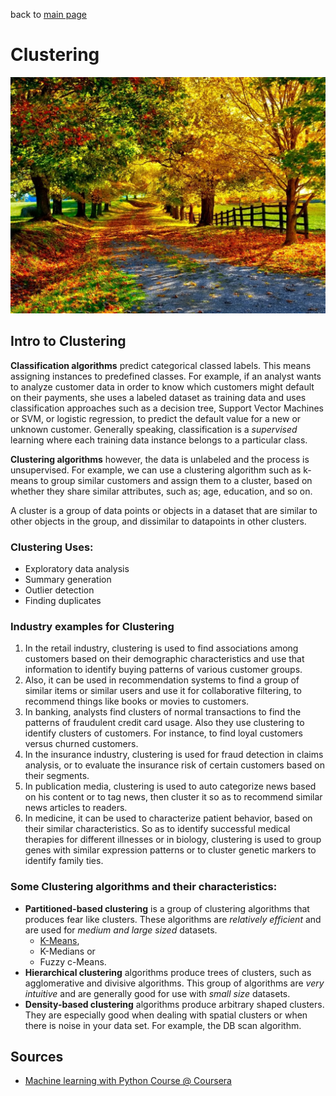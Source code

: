 back to [main page](main.md)

# Clustering
![](images/k-means_header.jpg?raw=true)

## Intro to Clustering
 
**Classification algorithms** predict categorical classed labels. This means assigning instances to predefined classes. For example, if an analyst wants to analyze customer data in order to know which customers might default on their payments, she uses a labeled dataset as training data and uses classification approaches such as a decision tree, Support Vector Machines or SVM, or logistic regression, to predict the default value for a new or unknown customer. Generally speaking, classification is a *supervised* learning where each training data instance belongs to a particular class. 

**Clustering algorithms** however, the data is unlabeled and the process is unsupervised. For example, we can use a clustering algorithm such as k-means to group similar customers and assign them to a cluster, based on whether they share similar attributes, such as; age, education, and so on. 

A cluster is a group of data points or objects in a dataset that are similar to other objects in the group, and dissimilar to datapoints in other clusters.

### Clustering Uses:
- Exploratory data analysis
- Summary generation
- Outlier detection
- Finding duplicates

### Industry examples for Clustering
1) In the retail industry, clustering is used to find associations among customers based on their demographic characteristics and use that information to identify buying patterns of various customer groups. 
2) Also, it can be used in recommendation systems to find a group of similar items or similar users and use it for collaborative filtering, to recommend things like books or movies to customers.
3) In banking, analysts find clusters of normal transactions to find the patterns of fraudulent credit card usage. Also they use clustering to identify clusters of customers. For instance, to find loyal customers versus churned customers.
4) In the insurance industry, clustering is used for fraud detection in claims analysis, or to evaluate the insurance risk of certain customers based on their segments.
5) In publication media, clustering is used to auto categorize news based on his content or to tag news, then cluster it so as to recommend similar news articles to readers.
6) In medicine, it can be used to characterize patient behavior, based on their similar characteristics. So as to identify successful medical therapies for different illnesses or in biology, clustering is used to group genes with similar expression patterns or to cluster genetic markers to identify family ties. 

### Some Clustering algorithms and their characteristics:
- **Partitioned-based clustering** is a group of clustering algorithms that produces fear like clusters. These algorithms are *relatively efficient* and are used for *medium and large sized* datasets. 
  - [K-Means](K-Means.md), 
  - K-Medians or 
  - Fuzzy c-Means.  
- **Hierarchical clustering** algorithms produce trees of clusters, such as agglomerative and divisive algorithms. This group of algorithms are *very intuitive* and are generally good for use with *small size* datasets.
- **Density-based clustering** algorithms produce arbitrary shaped clusters. They are especially good when dealing with spatial clusters or when there is noise in your data set. For example, the DB scan algorithm.

## Sources
- [Machine learning with Python Course @ Coursera](https://www.coursera.org/learn/machine-learning-with-python)